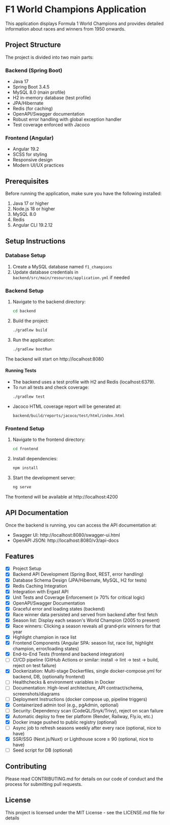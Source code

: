 # F1 World Champions Application

This application displays Formula 1 World Champions and provides detailed information about races and winners from 1950 onwards.

## Project Structure

The project is divided into two main parts:

### Backend (Spring Boot)
- Java 17
- Spring Boot 3.4.5
- MySQL 8.0 (main profile)
- H2 in-memory database (test profile)
- JPA/Hibernate
- Redis (for caching)
- OpenAPI/Swagger documentation
- Robust error handling with global exception handler
- Test coverage enforced with Jacoco

### Frontend (Angular)
- Angular 19.2
- SCSS for styling
- Responsive design
- Modern UI/UX practices

## Prerequisites

Before running the application, make sure you have the following installed:

1. Java 17 or higher
2. Node.js 18 or higher
3. MySQL 8.0
4. Redis
5. Angular CLI 19.2.12

## Setup Instructions

### Database Setup
1. Create a MySQL database named `f1_champions`
2. Update database credentials in `backend/src/main/resources/application.yml` if needed

### Backend Setup
1. Navigate to the backend directory:
   ```bash
   cd backend
   ```
2. Build the project:
   ```bash
   ./gradlew build
   ```
3. Run the application:
   ```bash
   ./gradlew bootRun
   ```
The backend will start on http://localhost:8080

#### Running Tests
- The backend uses a test profile with H2 and Redis (localhost:6379).
- To run all tests and check coverage:
  ```bash
  ./gradlew test
  ```
- Jacoco HTML coverage report will be generated at:
  ```
  backend/build/reports/jacoco/test/html/index.html
  ```

### Frontend Setup
1. Navigate to the frontend directory:
   ```bash
   cd frontend
   ```
2. Install dependencies:
   ```bash
   npm install
   ```
3. Start the development server:
   ```bash
   ng serve
   ```
The frontend will be available at http://localhost:4200

## API Documentation

Once the backend is running, you can access the API documentation at:
- Swagger UI: http://localhost:8080/swagger-ui.html
- OpenAPI JSON: http://localhost:8080/v3/api-docs

## Features

- [x] Project Setup
- [x] Backend API Development (Spring Boot, REST, error handling)
- [x] Database Schema Design (JPA/Hibernate, MySQL, H2 for tests)
- [x] Redis Caching Integration
- [x] Integration with Ergast API
- [x] Unit Tests and Coverage Enforcement (≥ 70% for critical logic)
- [x] OpenAPI/Swagger Documentation
- [x] Graceful error and loading states (backend)
- [x] Race winner data persisted and served from backend after first fetch
- [x] Season list: Display each season's World Champion (2005 to present)
- [x] Race winners: Clicking a season reveals all grand‑prix winners for that year
- [x] Highlight champion in race list
- [x] Frontend Components (Angular SPA: season list, race list, highlight champion, error/loading states)
- [x] End-to-End Tests (frontend and backend integration)
- [ ] CI/CD pipeline (GitHub Actions or similar: install → lint → test → build, reject on test failure)
- [x] Dockerization: Multi-stage Dockerfiles, single docker-compose.yml for backend, DB, (optionally frontend)
- [ ] Healthchecks & environment variables in Docker
- [ ] Documentation: High-level architecture, API contract/schema, screenshots/diagrams
- [ ] Deployment Instructions (docker compose up, pipeline triggers)
- [x] Containerized admin tool (e.g., pgAdmin, optional)
- [ ] Security: Dependency scan (CodeQL/Snyk/Trivy), reject on scan failure
- [x] Automatic deploy to free tier platform (Render, Railway, Fly.io, etc.)
- [x] Docker image pushed to public registry (optional)
- [ ] Async job to refresh seasons weekly after every race (optional, nice to have)
- [x] SSR/SSG (Next.js/Nuxt) or Lighthouse score ≥ 90 (optional, nice to have)
- [ ] Seed script for DB (optional)

## Contributing

Please read CONTRIBUTING.md for details on our code of conduct and the process for submitting pull requests.

## License

This project is licensed under the MIT License - see the LICENSE.md file for details 